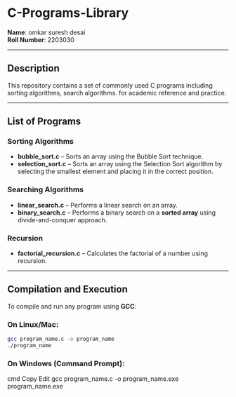 

# C-Programs-Library

**Name**: omkar suresh desai  
**Roll Number**: 2203030

---

## Description

This repository contains a set of commonly used C programs including sorting algorithms, search algorithms. for academic reference and practice.

---

##  List of Programs

###  Sorting Algorithms
- **bubble_sort.c** – Sorts an array using the Bubble Sort technique.
- **selection_sort.c** – Sorts an array using the Selection Sort algorithm by selecting the smallest element and placing it in the correct position.

###  Searching Algorithms
- **linear_search.c** – Performs a linear search on an array.
- **binary_search.c** – Performs a binary search on a **sorted array** using divide-and-conquer approach.

###  Recursion
- **factorial_recursion.c** – Calculates the factorial of a number using recursion.


---

## Compilation and Execution

To compile and run any program using **GCC**:

### On Linux/Mac:
```bash
gcc program_name.c -o program_name
./program_name
```
### On Windows (Command Prompt):
cmd
Copy
Edit
gcc program_name.c -o program_name.exe
program_name.exe
